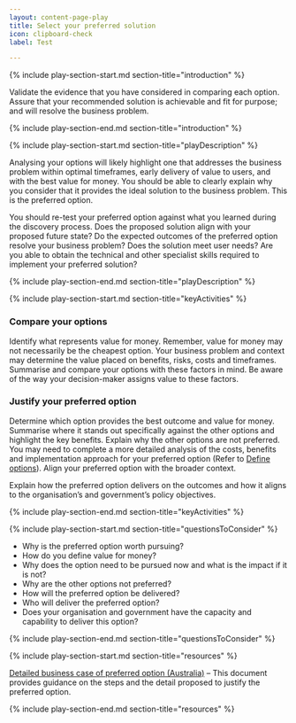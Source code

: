 ```yaml
---
layout: content-page-play
title: Select your preferred solution
icon: clipboard-check
label: Test

---
```

<!--start include wraps the section in starting HTML for styling purposes -->
{% include play-section-start.md section-title="introduction" %}
<p>Validate the evidence that you have considered in comparing each option. Assure that your recommended solution is achievable and fit for purpose; and will resolve the business problem.</p>
<!--end include -->
{% include play-section-end.md section-title="introduction" %}



<!--start include wraps the section in starting HTML for styling purposes -->
{% include play-section-start.md section-title="playDescription" %}
<p>Analysing your options will likely highlight one that addresses the business problem within optimal timeframes, early delivery of value to users, and with the best value for money. You should be able to clearly explain why you consider that it provides the ideal solution to the business problem. This is the preferred option.</p>
<p>You should re-test your preferred option against what you learned during the discovery process. Does the proposed solution align with your proposed future state? Do the expected outcomes of the preferred option resolve your business problem? Does the solution meet user needs? Are you able to obtain the technical and other specialist skills required to implement your preferred solution?</p>

<!--end include -->
{% include play-section-end.md section-title="playDescription" %}




<!--start include wraps the section in starting HTML for styling purposes -->
{% include play-section-start.md section-title="keyActivities" %}
<h3>Compare your options</h3>
<p>Identify what represents value for money. Remember, value for money may not necessarily be the cheapest option. Your business problem and context may determine the value placed on benefits, risks, costs and timeframes. Summarise and compare your options with these factors in mind. Be aware of the way your decision-maker assigns value to these factors.</p>
<h3>Justify your preferred option</h3>
<p>Determine which option provides the best outcome and value for money. Summarise where it stands out specifically against the other options and highlight the key benefits. Explain why the other options are not preferred. You may need to complete a more detailed analysis of the costs, benefits and implementation approach for your preferred option (Refer to <a href="{{ site.baseurl }}/plays/7define-options/">Define options</a>). Align your preferred option with the broader context.</p>
<p>Explain how the preferred option delivers on the outcomes and how it aligns to the organisation’s and government’s policy objectives.</p>

<!--end include -->
{% include play-section-end.md section-title="keyActivities" %}



<!--start include wraps the section in starting HTML for styling purposes -->
{% include play-section-start.md section-title="questionsToConsider" %}
<ul>
<li>Why is the preferred option worth pursuing?</li>
<li>How do you define value for money?</li>
<li>Why does the option need to be pursued now and what is the impact if it is not?</li>
<li>Why are the other options not preferred?</li>
<li>How will the preferred option be delivered?</li>
<li>Who will deliver the preferred option?</li>
<li>Does your organisation and government have the capacity and capability to deliver this option?</li>
</ul>
<!--end include -->
{% include play-section-end.md section-title="questionsToConsider" %}



<!--start include wraps the section in starting HTML for styling purposes -->
{% include play-section-start.md section-title="resources" %}
<p><a href="https://www.atap.gov.au/sites/default/files/f4_business_case_for_proposed_initiatives.pdf">Detailed business case of preferred option (Australia)</a> &ndash; This document provides guidance on the steps and the detail proposed to justify the preferred option.</p>
<!--end include -->
{% include play-section-end.md section-title="resources" %}
